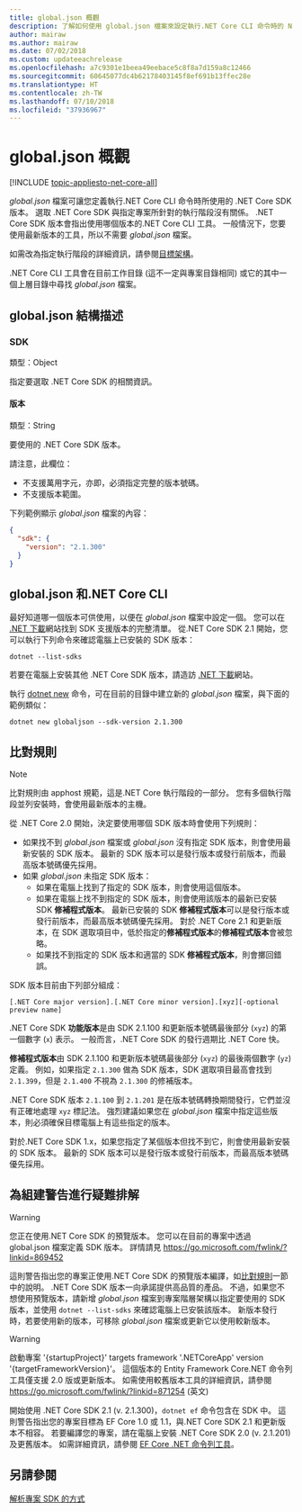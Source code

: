 ```yaml
---
title: global.json 概觀
description: 了解如何使用 global.json 檔案來設定執行.NET Core CLI 命令時的 NET Core SDK 版本。
author: mairaw
ms.author: mairaw
ms.date: 07/02/2018
ms.custom: updateeachrelease
ms.openlocfilehash: a7c9301e1beea49eebace5c8f8a7d159a8c12466
ms.sourcegitcommit: 60645077dc4b62178403145f8ef691b13ffec28e
ms.translationtype: HT
ms.contentlocale: zh-TW
ms.lasthandoff: 07/10/2018
ms.locfileid: "37936967"
---
```

# <a name="globaljson-overview"></a>global.json 概觀

[!INCLUDE [topic-appliesto-net-core-all](../../../includes/topic-appliesto-net-core-all.md)]

*global.json* 檔案可讓您定義執行.NET Core CLI 命令時所使用的 .NET Core SDK 版本。 選取 .NET Core SDK 與指定專案所針對的執行階段沒有關係。 .NET Core SDK 版本會指出使用哪個版本的.NET Core CLI 工具。 一般情況下，您要使用最新版本的工具，所以不需要 *global.json* 檔案。

如需改為指定執行階段的詳細資訊，請參閱[目標架構](../../standard/frameworks.md)。

.NET Core CLI 工具會在目前工作目錄 (這不一定與專案目錄相同) 或它的其中一個上層目錄中尋找 *global.json* 檔案。

## <a name="globaljson-schema"></a>global.json 結構描述

### <a name="sdk"></a>SDK

類型：Object

指定要選取 .NET Core SDK 的相關資訊。

#### <a name="version"></a>版本

類型：String

要使用的 .NET Core SDK 版本。

請注意，此欄位：

- 不支援萬用字元，亦即，必須指定完整的版本號碼。
- 不支援版本範圍。

下列範例顯示 *global.json* 檔案的內容：

```json
{
  "sdk": {
    "version": "2.1.300"
  }
}
```

## <a name="globaljson-and-the-net-core-cli"></a>global.json 和.NET Core CLI

最好知道哪一個版本可供使用，以便在 *global.json* 檔案中設定一個。 您可以在 [.NET 下載](https://www.microsoft.com/net/download/all)網站找到 SDK 支援版本的完整清單。 從.NET Core SDK 2.1 開始，您可以執行下列命令來確認電腦上已安裝的 SDK 版本：

```console
dotnet --list-sdks
```

若要在電腦上安裝其他 .NET Core SDK 版本，請造訪 [.NET 下載](https://www.microsoft.com/net/download/all)網站。

執行 [dotnet new](dotnet-new.md) 命令，可在目前的目錄中建立新的 *global.json* 檔案，與下面的範例類似：

```console
dotnet new globaljson --sdk-version 2.1.300
```

## <a name="matching-rules"></a>比對規則

> [!NOTE]
> 比對規則由 apphost 規範，這是.NET Core 執行階段的一部分。
> 您有多個執行階段並列安裝時，會使用最新版本的主機。

從 .NET Core 2.0 開始，決定要使用哪個 SDK 版本時會使用下列規則：

- 如果找不到 *global.json* 檔案或 *global.json* 沒有指定 SDK 版本，則會使用最新安裝的 SDK 版本。 最新的 SDK 版本可以是發行版本或發行前版本，而最高版本號碼優先採用。
- 如果 *global.json* 未指定 SDK 版本：
  - 如果在電腦上找到了指定的 SDK 版本，則會使用這個版本。
  - 如果在電腦上找不到指定的 SDK 版本，則會使用該版本的最新已安裝 SDK **修補程式版本**。 最新已安裝的 SDK **修補程式版本**可以是發行版本或發行前版本，而最高版本號碼優先採用。 對於 .NET Core 2.1 和更新版本，在 SDK 選取項目中，低於指定的**修補程式版本**的**修補程式版本**會被忽略。
  - 如果找不到指定的 SDK 版本和適當的 SDK **修補程式版本**，則會擲回錯誤。

SDK 版本目前由下列部分組成：

`[.NET Core major version].[.NET Core minor version].[xyz][-optional preview name]`

.NET Core SDK **功能版本**是由 SDK 2.1.100 和更新版本號碼最後部分 (`xyz`) 的第一個數字 (`x`) 表示。 一般而言，.NET Core SDK 的發行週期比 .NET Core 快。

**修補程式版本**由 SDK 2.1.100 和更新版本號碼最後部分 (`xyz`) 的最後兩個數字 (`yz`) 定義。 例如，如果指定 `2.1.300` 做為 SDK 版本，SDK 選取項目最高會找到 `2.1.399`，但是 `2.1.400` 不視為 `2.1.300` 的修補版本。

.NET Core SDK 版本 `2.1.100` 到 `2.1.201` 是在版本號碼轉換期間發行，它們並沒有正確地處理 `xyz` 標記法。 強烈建議如果您在 *global.json* 檔案中指定這些版本，則必須確保目標電腦上有這些指定的版本。

對於.NET Core SDK 1.x，如果您指定了某個版本但找不到它，則會使用最新安裝的 SDK 版本。 最新的 SDK 版本可以是發行版本或發行前版本，而最高版本號碼優先採用。

## <a name="troubleshooting-build-warnings"></a>為組建警告進行疑難排解

> [!WARNING]
> 您正在使用.NET Core SDK 的預覽版本。 您可以在目前的專案中透過 global.json 檔案定義 SDK 版本。 詳情請見 https://go.microsoft.com/fwlink/?linkid=869452

這則警告指出您的專案正使用.NET Core SDK 的預覽版本編譯，如[比對規則](#matching-rules)一節中的說明。 .NET Core SDK 版本一向承諾提供高品質的產品。 不過，如果您不想使用預覽版本，請新增 *global.json* 檔案到專案階層架構以指定要使用的 SDK 版本，並使用 `dotnet --list-sdks` 來確認電腦上已安裝該版本。 新版本發行時，若要使用新的版本，可移除 *global.json* 檔案或更新它以使用較新版本。

> [!WARNING]
> 啟動專案 '{startupProject}' targets framework '.NETCoreApp' version '{targetFrameworkVersion}'。 這個版本的 Entity Framework Core.NET 命令列工具僅支援 2.0 版或更新版本。 如需使用較舊版本工具的詳細資訊，請參閱 https://go.microsoft.com/fwlink/?linkid=871254 \(英文\)

開始使用 .NET Core SDK 2.1 (v. 2.1.300)，`dotnet ef` 命令包含在 SDK 中。 這則警告指出您的專案目標為 EF Core 1.0 或 1.1，與.NET Core SDK 2.1 和更新版本不相容。 若要編譯您的專案，請在電腦上安裝 .NET Core SDK 2.0 (v. 2.1.201) 及更舊版本。 如需詳細資訊，請參閱 [EF Core .NET 命令列工具](/ef/core/miscellaneous/cli/dotnet)。

## <a name="see-also"></a>另請參閱

[解析專案 SDK 的方式](/visualstudio/msbuild/how-to-use-project-sdk#how-project-sdks-are-resolved)